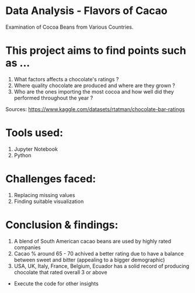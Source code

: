 # Data Analysis - Flavors of Cacao 
Examination of Cocoa Beans from Various Countries.

# This project aims to find points such as ... 
1. What factors affects a chocolate's ratings ?
2. Where quality chocolate are produced and where are they grown ? 
3. Who are the ones importing the most cocoa and how well did they performed throughout the year ?

Sources: https://www.kaggle.com/datasets/rtatman/chocolate-bar-ratings 

# Tools used: 
1. Jupyter Notebook
2. Python

# Challenges faced:  
1. Replacing missing values 
2. Finding suitable visualization

# Conclusion & findings: 
1. A blend of South American cacao beans are used by highly rated companies 
2. Cacao % around 65 - 70 achived a better rating due to have a balance between sweet and bitter (appealing to a bigger demographic)
3. USA, UK, Italy, France, Belgium, Ecuador has a solid record of producing chocolate that rated overall 3 or above
* Execute the code for other insights
